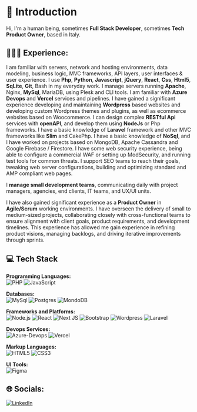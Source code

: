 # 👋 Introduction
Hi, I'm a human being, sometimes **Full Stack Developer**, sometimes **Tech Product Owner**, based in Italy.


## 👨🏻‍💻 Experience:
I am familiar with servers, network and hosting environments, data modeling, business logic, MVC frameworks, API layers, user interfaces & user experience.
I use **Php**, **Python**, **Javascript**, **jQuery**, **React**, **Css**, **Html5**, **SqLite**, **Git**, Bash in my everyday work.
I manage servers running **Apache**, Nginx, **MySql**, MariaDB, using Plesk and CLI tools. 
I am familiar with **Azure Devops** and **Vercel** services and pipelines.
I have gained a significant experience developing and maintaining **Wordpress** based websites and developing custom Wordpress themes and plugins, as well as ecommerce websites based on Woocommerce.
I can design complex **RESTful Api** services with **openAPI**, and develop them using **NodeJs** or Php frameworks.
I have a basic knowledge of **Laravel** framework and other MVC frameworks like **Slim** and CakePhp.
I have a basic knowledge of **NoSql**, and I have worked on projects based on MongoDB, Apache Cassandra and Google Firebase / Firestore.
I have some web security experience, being able to configure a commercial WAF or setting up ModSecurity, and running test tools for common threats.
I support SEO teams to reach their goals, tweaking web server configurations, building and optimizing standard and AMP compliant web pages.

I **manage small development teams**, communicating daily with project managers, agencies, end clients, IT teams, and UX/UI units. 

I have also gained significant experience as a **Product Owner** in **Agile/Scrum** working environments. I have overseen the delivery of small to medium-sized projects, collaborating closely with cross-functional teams to ensure alignment with client goals, product requirements, and development timelines. This experience has allowed me gain experience in refining product visions, managing backlogs, and driving iterative improvements through sprints.


## 💻 Tech Stack

**Programming Languages:**  
![PHP](https://img.shields.io/badge/php-%231572B6.svg?style=flat&logo=php&logoColor=white) ![JavaScript](https://img.shields.io/badge/javascript-%23323330.svg?style=flat&logo=javascript&logoColor=%23F7DF1E)

**Databases:**  
![MySql](https://img.shields.io/badge/mysql-%231572B6.svg?style=flat&logo=mysql&logoColor=white)
![Postgres](https://img.shields.io/badge/postgresql-%231572B6.svg?style=flat&logo=postgresql&logoColor=white)
![MondoDB](https://img.shields.io/badge/-MongoDB-13aa52?style=flat&logo=mongodb&logoColor=white)

**Frameworks and Platforms:**  
![Node.js](https://img.shields.io/badge/node-%417E38B6.svg?style=flat&logo=nodedotjs&logoColor=white)
![React](https://img.shields.io/badge/react-%2320232a.svg?style=flat&logo=react&logoColor=%2361DAFB)
![Next JS](https://img.shields.io/badge/Next-black?style=flat&logo=next.js&logoColor=white)
![Bootstrap](https://img.shields.io/badge/bootstrap-%23563D7C.svg?style=flat&logo=bootstrap&logoColor=white)
![Wordpress](https://img.shields.io/badge/wordpress-%231572B6.svg?style=flat&logo=wordpress&logoColor=white)
![Laravel](https://img.shields.io/badge/Laravel-2e2e2e?logo=laravel)

**Devops Services:**  
![Azure-Devops](https://img.shields.io/badge/azure-devops-%231572B6.svg?style=flat&logo=azure-devops&logoColor=white)
![Vercel](https://img.shields.io/badge/vercel-%23000000.svg?style=flat&logo=vercel&logoColor=white)

**Markup Languages:**  
![HTML5](https://img.shields.io/badge/html5-%23E34F26.svg?style=flat&logo=html5&logoColor=white) ![CSS3](https://img.shields.io/badge/css3-%231572B6.svg?style=flat&logo=css3&logoColor=white)  

**UI Tools:**  
![Figma](https://img.shields.io/badge/figma-%23F24E1E.svg?style=flat&logo=figma&logoColor=white)


<h2>🌐 Socials:</h2>

[![LinkedIn](https://img.shields.io/badge/LinkedIn-%230077B5.svg?logo=linkedin&logoColor=white)](https://linkedin.com/in/simonericci) 

